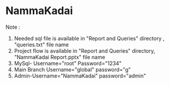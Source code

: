 # NammaKadai

Note :
1. Needed sql file is available in "Report and Queries" directory , "queries.txt" file name
2. Project flow is available in "Report and Queries" directory, "NammaKadai Report.pptx" file name
3. MySql- Username="root" Password="1234"
4. Main Branch Username="global" password="g"
5. Admin-Username="NammaKadai" password="admin"
